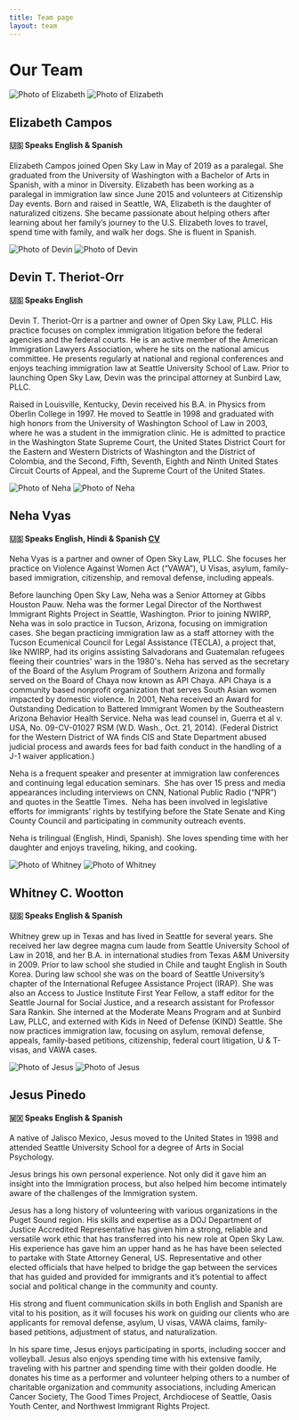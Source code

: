 ```yaml
---
title: Team page
layout: team
---
```

# Our Team

<div class="bio">
<img src="/assets/team/elizabeth-cropped.jpg" class="bio-photo-cropped" alt="Photo of Elizabeth">
<img src="/assets/team/elizabeth.JPG" class="bio-photo-full" alt="Photo of Elizabeth">
<h2>Elizabeth Campos</h2>
<h4>🇺🇸 Speaks English & Spanish</h4>
<p>
Elizabeth Campos joined Open Sky Law in May of 2019 as a paralegal. She graduated from the University of Washington with a Bachelor of Arts in Spanish, with a minor in Diversity. Elizabeth has been working as a paralegal in immigration law since June 2015 and volunteers at Citizenship Day events. Born and raised in Seattle, WA, Elizabeth is the daughter of naturalized citizens. She became passionate about helping others after learning about her family’s journey to the U.S. Elizabeth loves to travel, spend time with family, and walk her dogs. She is fluent in Spanish.
</p>
</div>

<div class="bio">
<img src="/assets/team/devin-cropped.jpg" class="bio-photo-cropped" alt="Photo of Devin">
<img src="/assets/team/devin.JPG" class="bio-photo-full" alt="Photo of Devin">
<h2>Devin T. Theriot-Orr</h2>
<h4>🇺🇸 Speaks English</h4>
<p>
Devin T. Theriot-Orr is a partner and owner of Open Sky Law, PLLC. His practice focuses on complex immigration litigation before the federal agencies and the federal courts. He is an active member of the American Immigration Lawyers Association, where he sits on the national amicus committee. He presents regularly at national and regional conferences and enjoys teaching immigration law at Seattle University School of Law. Prior to launching Open Sky Law, Devin was the principal attorney at Sunbird Law, PLLC.
</p><p>
Raised in Louisville, Kentucky, Devin received his B.A. in Physics from Oberlin College in 1997. He moved to Seattle in 1998 and graduated with high honors from the University of Washington School of Law in 2003, where he was a student in the immigration clinic. He is admitted to practice in the Washington State Supreme Court, the United States District Court for the Eastern and Western Districts of Washington and the District of Colombia, and the Second, Fifth, Seventh, Eighth and Ninth United States Circuit Courts of Appeal, and the Supreme Court of the United States.
</p>
</div>

<div class="bio">
<img src="/assets/team/nehav-cropped.jpg" class="bio-photo-cropped" alt="Photo of Neha">
<img src="/assets/team/nehav.jpg" class="bio-photo-full" alt="Photo of Neha">
<h2>Neha Vyas</h2>
<h4>🇺🇸 Speaks English, Hindi & Spanish <a href="/assets/2019_CV_Neha.pdf">CV</a></h4>
<p>
Neha Vyas is a partner and owner of Open Sky Law, PLLC. She focuses her practice on Violence Against Women Act (“VAWA”), U Visas, asylum, family-based immigration, citizenship, and removal defense, including appeals.
</p><p>
Before launching Open Sky Law, Neha was a Senior Attorney  at Gibbs Houston Pauw. Neha was the former Legal Director of the Northwest Immigrant Rights Project in Seattle, Washington. Prior to joining NWIRP, Neha was in solo practice in Tucson, Arizona, focusing on immigration cases. She began practicing immigration law as a staff attorney with the Tucson Ecumenical Council for Legal Assistance (TECLA), a project that, like NWIRP, had its origins assisting Salvadorans and Guatemalan refugees fleeing their countries' wars in the 1980's. Neha has served as the secretary of the Board of the Asylum Program of Southern Arizona and formally served on the Board of Chaya now known as API Chaya. API Chaya is a community based nonprofit organization that serves South Asian women impacted by domestic violence. In 2001, Neha received an Award for Outstanding Dedication to Battered Immigrant Women by the Southeastern Arizona Behavior Health Service. Neha was lead counsel in, Guerra et al v. USA, No. 09-CV-01027 RSM (W.D. Wash., Oct. 21, 2014). (Federal District for the Western District of WA finds CIS and State Department abused judicial process and awards fees for bad faith conduct in the handling of a J-1 waiver application.)
</p><p>
Neha is a frequent speaker and presenter at immigration law conferences and continuing legal education seminars.  She has over 15 press and media appearances including interviews on CNN, National Public Radio (“NPR”) and quotes in the Seattle Times.  Neha has been involved in legislative efforts for immigrants’ rights by testifying before the State Senate and King County Council and participating in community outreach events.
</p><p>
Neha is trilingual (English, Hindi, Spanish). She loves spending time with her daughter and enjoys traveling, hiking, and cooking.
</p>
</div>

<div class="bio">
<img src="/assets/team/whitney.jpg" class="bio-photo-full" alt="Photo of Whitney">
<img src="/assets/team/whitney-cropped.jpg" class="bio-photo-cropped" alt="Photo of Whitney">
<h2>Whitney C. Wootton</h2>
<h4>🇺🇸 Speaks English & Spanish</h4>
<p>
Whitney grew up in Texas and has lived in Seattle for several years. She received her law degree magna cum laude from Seattle University School of Law in 2018, and her B.A. in international studies from Texas A&M University in 2009. Prior to law school she studied in Chile and taught English in South Korea. During law school she was on the board of Seattle University’s chapter of the International Refugee Assistance Project (IRAP). She was also an Access to Justice Institute First Year Fellow, a staff editor for the Seattle Journal for Social Justice, and a research assistant for Professor Sara Rankin. She interned at the Moderate Means Program and at Sunbird Law, PLLC, and externed with Kids in Need of Defense (KIND) Seattle. She now practices immigration law, focusing on asylum, removal defense, appeals, family-based petitions, citizenship, federal court litigation, U & T-visas, and VAWA cases.
</p>
</div>

<div class="bio">
<img src="/assets/team/jesus.JPG" class="bio-photo-full" alt="Photo of Jesus">
<img src="/assets/team/jesus-cropped.jpg" class="bio-photo-cropped" alt="Photo of Jesus">
<h2>Jesus Pinedo</h2>
<h4>🇲🇽 Speaks English & Spanish</h4>
<p>
A native of Jalisco Mexico, Jesus moved to the United States in 1998 and attended Seattle University School for a degree of Arts in Social Psychology.
</p><p>
Jesus brings his own personal experience. Not only did it gave him an insight into the Immigration process, but also helped him become intimately aware of the challenges of the Immigration system.
</p><p>
Jesus has a long history of volunteering with various organizations in the Puget Sound region. His skills and expertise as a DOJ Department of Justice Accredited Representative has given him a strong, reliable and versatile work ethic that has transferred into his new role at Open Sky Law. His experience has gave him an upper hand as he has have been selected to partake with State Attorney General, US. Representative and other elected officials that have helped to bridge the gap between the services that has guided and provided for immigrants and it’s potential to affect social and political change in the community and county.
</p><p>
His strong and fluent communication skills in both English and Spanish are vital to his position, as it will focuses his work on guiding our clients who are applicants for removal defense, asylum, U visas, VAWA claims, family-based petitions, adjustment of status, and naturalization.
</p><p>
In his spare time, Jesus enjoys participating in sports, including soccer and volleyball. Jesus also enjoys spending time with his extensive family, traveling with his partner and spending time with their golden doodle. He donates his time as a performer and volunteer helping others to a number of charitable organization and community associations, including American Cancer Society, The Good Times Project, Archdiocese of Seattle, Oasis Youth Center, and Northwest Immigrant Rights Project.
</p>
</div>
